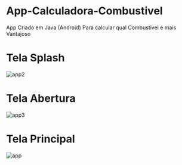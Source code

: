 # App-Calculadora-Combustivel
App Criado em Java (Android) Para calcular qual Combustivel é mais Vantajoso 

# Tela Splash

![app2](https://user-images.githubusercontent.com/38733044/151873329-86c1cd9c-a14d-4b9b-8926-6679f334db7c.PNG)

# Tela Abertura

![app3](https://user-images.githubusercontent.com/38733044/152000330-e1c6a730-19f7-40f7-926c-829c78504246.PNG)



# Tela Principal

![app](https://user-images.githubusercontent.com/38733044/151873373-c1da8cbf-76c5-4921-970f-30222c38e54d.PNG)
